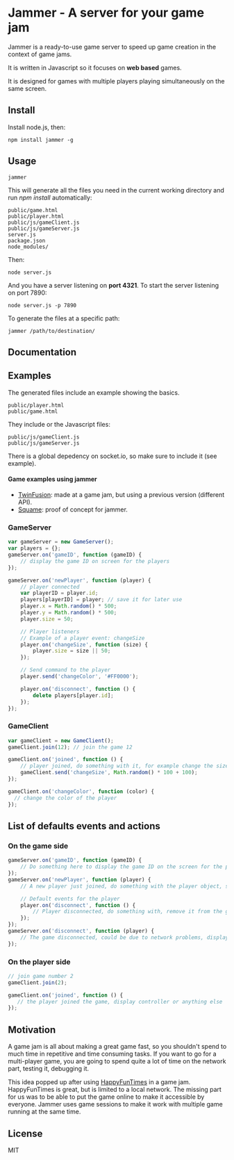 # Jammer - A server for your game jam

Jammer is a ready-to-use game server to speed up game creation in the context of game jams.

It is written in Javascript so it focuses on **web based** games.

It is designed for games with multiple players playing simultaneously on the same screen.

## Install
Install node.js, then:

    npm install jammer -g

## Usage
    jammer

This will generate all the files you need in the current working directory and run *npm install* automatically:
```
public/game.html
public/player.html
public/js/gameClient.js
public/js/gameServer.js
server.js
package.json
node_modules/
```

Then:

    node server.js

And you have a server listening on **port 4321**. To start the server listening on port 7890:

    node server.js -p 7890

To generate the files at a specific path:

    jammer /path/to/destination/

## Documentation
## Examples
The generated files include an example showing the basics.

```
public/player.html
public/game.html
```

They include or the Javascript files:
```
public/js/gameClient.js
public/js/gameServer.js
```

There is a global depedency on socket.io, so make sure to include it (see example).

#### Game examples using jammer

- [TwinFusion](https://github.com/jtpio/twin-fusion): made at a game jam, but using a previous version (different API).
- [Squame](https://github.com/jtpio/squame): proof of concept for jammer.

### GameServer

``` js
var gameServer = new GameServer();
var players = {};
gameServer.on('gameID', function (gameID) {
    // display the game ID on screen for the players
});

gameServer.on('newPlayer', function (player) {
    // player connected
    var playerID = player.id;
    players[playerID] = player; // save it for later use
    player.x = Math.random() * 500;
    player.y = Math.random() * 500;
    player.size = 50;

    // Player listeners
    // Example of a player event: changeSize
    player.on('changeSize', function (size) {
        player.size = size || 50;
    });

    // Send command to the player
    player.send('changeColor', '#FF0000');

    player.on('disconnect', function () {
        delete players[player.id];
    });
});
```

### GameClient

``` js
var gameClient = new GameClient();
gameClient.join(12); // join the game 12

gameClient.on('joined', function () {
    // player joined, do something with it, for example change the size
    gameClient.send('changeSize', Math.random() * 100 + 100);
});

gameClient.on('changeColor', function (color) {
  // change the color of the player
});
```

## List of defaults events and actions
### On the game side
``` js
gameServer.on('gameID', function (gameID) {
    // Do something here to display the game ID on the screen for the players
});
gameServer.on('newPlayer', function (player) {
    // A new player just joined, do something with the player object, store it for later use

    // Default events for the player
    player.on('disconnect', function () {
        // Player disconnected, do something with, remove it from the game for example
    });
});
gameServer.on('disconnect', function (player) {
    // The game disconnected, could be due to network problems, display something to the players or die silently
});
```

### On the player side
``` js
// join game number 2
gameClient.join(2);

gameClient.on('joined', function () {
   // the player joined the game, display controller or anything else
});
```


## Motivation
A game jam is all about making a great game fast, so you shouldn't spend to much time in repetitive and time consuming tasks.
If you want to go for a multi-player game, you are going to spend quite a lot of time on the network part, testing it, debugging it.


This idea popped up after using [HappyFunTimes](https://github.com/greggman/HappyFunTimes) in a game jam. HappyFunTimes is great, but is limited to a local network. The missing part for us was to be able to put the game online to make it accessible by everyone.
Jammer uses game sessions to make it work with multiple game running at the same time.

## License
MIT
